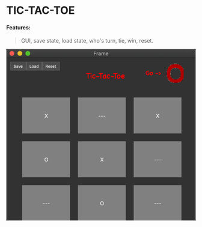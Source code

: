 # TIC-TAC-TOE

#### Features:
> GUI, save state, load state, who's turn, tie, win, reset.

![GitHub Logo](Resources/screenshot.png)

